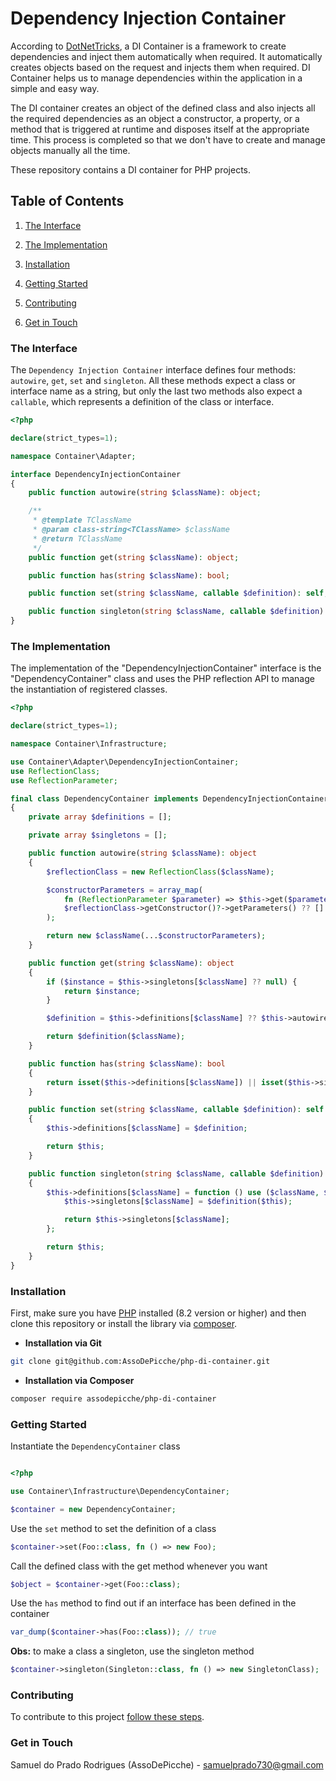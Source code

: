 # Dependency Injection Container

According to [DotNetTricks](https://www.dotnettricks.com/learn/dependencyinjection/what-is-ioc-container-or-di-container), a DI Container is a framework to create dependencies and inject them automatically when required. It automatically creates objects based on the request and injects them when required. DI Container helps us to manage dependencies within the application in a simple and easy way.

The DI container creates an object of the defined class and also injects all the required dependencies as an object a constructor, a property, or a method that is triggered at runtime and disposes itself at the appropriate time. This process is completed so that we don't have to create and manage objects manually all the time.

These repository contains a DI container for PHP projects.

## Table of Contents

1. [The Interface](#the-interface)

2. [The Implementation](#the-implementation)

3. [Installation](#installation)

4. [Getting Started](#getting-started)

5. [Contributing](#contributing)

6. [Get in Touch](#get-in-touch)

### The Interface

The `Dependency Injection Container` interface defines four methods: `autowire`, `get`, `set` and `singleton`. All these methods expect a class or interface name as a string, but only the last two methods also expect a `callable`, which represents a definition of the class or interface.

```php
<?php

declare(strict_types=1);

namespace Container\Adapter;

interface DependencyInjectionContainer
{
    public function autowire(string $className): object;

    /**
     * @template TClassName
     * @param class-string<TClassName> $className
     * @return TClassName
     */
    public function get(string $className): object;

    public function has(string $className): bool;

    public function set(string $className, callable $definition): self;

    public function singleton(string $className, callable $definition): self;
}
```

### The Implementation

The implementation of the "DependencyInjectionContainer" interface is the "DependencyContainer" class and uses the PHP reflection API to manage the instantiation of registered classes.

```php
<?php

declare(strict_types=1);

namespace Container\Infrastructure;

use Container\Adapter\DependencyInjectionContainer;
use ReflectionClass;
use ReflectionParameter;

final class DependencyContainer implements DependencyInjectionContainer
{
    private array $definitions = [];

    private array $singletons = [];

    public function autowire(string $className): object
    {
        $reflectionClass = new ReflectionClass($className);

        $constructorParameters = array_map(
            fn (ReflectionParameter $parameter) => $this->get($parameter->getType()->getName()),
            $reflectionClass->getConstructor()?->getParameters() ?? []
        );

        return new $className(...$constructorParameters);
    }

    public function get(string $className): object
    {
        if ($instance = $this->singletons[$className] ?? null) {
            return $instance;
        }

        $definition = $this->definitions[$className] ?? $this->autowire(...);

        return $definition($className);
    }

    public function has(string $className): bool
    {
        return isset($this->definitions[$className]) || isset($this->singletons[$className]);
    }

    public function set(string $className, callable $definition): self
    {
        $this->definitions[$className] = $definition;

        return $this;
    }

    public function singleton(string $className, callable $definition): self
    {
        $this->definitions[$className] = function () use ($className, $definition) {
            $this->singletons[$className] = $definition($this);

            return $this->singletons[$className];
        };

        return $this;
    }
}
```

### Installation

First, make sure you have [PHP](https://www.php.net/downloads) installed (8.2 version or higher) and then clone this repository or install the library via [composer](https://getcomposer.org/).

- **Installation via Git**

```bash
git clone git@github.com:AssoDePicche/php-di-container.git
```

- **Installation via Composer**

```bash
composer require assodepicche/php-di-container
```

### Getting Started

Instantiate the `DependencyContainer` class

```php

<?php

use Container\Infrastructure\DependencyContainer;

$container = new DependencyContainer;
```

Use the `set` method to set the definition of a class

```php
$container->set(Foo::class, fn () => new Foo);
```

Call the defined class with the get method whenever you want

```php
$object = $container->get(Foo::class);
```

Use the `has` method to find out if an interface has been defined in the container

```php
var_dump($container->has(Foo::class)); // true
```

**Obs:** to make a class a singleton, use the singleton method

```php
$container->singleton(Singleton::class, fn () => new SingletonClass);
```

### Contributing

To contribute to this project [follow these steps](./CONTRIBUTING).

### Get in Touch

Samuel do Prado Rodrigues (AssoDePicche) - <samuelprado730@gmail.com>
